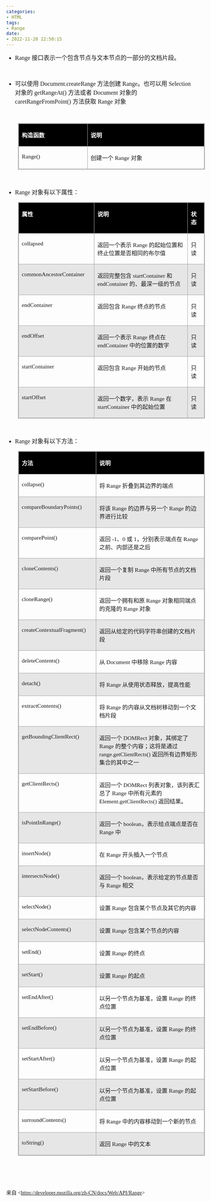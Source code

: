 ```yaml
---
categories:
- HTML
tags:
- Range
date:
- 2022-11-20 12:50:15
---
```


<ul style="list-style-type:disc">
    <li><span style="font-size:12.0pt"><span style="font-family:&quot;Comic Sans MS&quot;">Range </span></span><span
            style="font-size:12.0pt"><span
                style="font-family:&quot;Microsoft YaHei UI&quot;">接口表示一个包含节点与文本节点的一部分的文档片段。</span></span></li>
</ul>

<p><span style="font-size:12.0pt"><span style="font-family:&quot;Comic Sans MS&quot;">&nbsp;</span></span></p>

<ul style="list-style-type:disc">
    <li><span style="font-size:12.0pt"><span style="font-family:&quot;Microsoft YaHei UI&quot;">可以使用</span></span><span
            style="font-size:12.0pt"><span style="font-family:&quot;Comic Sans MS&quot;"> Document.createRange
            </span></span><span style="font-size:12.0pt"><span
                style="font-family:&quot;Microsoft YaHei UI&quot;">方法创建</span></span><span
            style="font-size:12.0pt"><span style="font-family:&quot;Comic Sans MS&quot;"> Range</span></span><span
            style="font-size:12.0pt"><span style="font-family:&quot;Microsoft YaHei UI&quot;">。也可以用</span></span><span
            style="font-size:12.0pt"><span style="font-family:&quot;Comic Sans MS&quot;"> Selection </span></span><span
            style="font-size:12.0pt"><span style="font-family:&quot;Microsoft YaHei UI&quot;">对象的</span></span><span
            style="font-size:12.0pt"><span style="font-family:&quot;Comic Sans MS&quot;"> getRangeAt()
            </span></span><span style="font-size:12.0pt"><span
                style="font-family:&quot;Microsoft YaHei UI&quot;">方法或者</span></span><span
            style="font-size:12.0pt"><span style="font-family:&quot;Comic Sans MS&quot;"> Document </span></span><span
            style="font-size:12.0pt"><span style="font-family:&quot;Microsoft YaHei UI&quot;">对象的</span></span><span
            style="font-size:12.0pt"><span style="font-family:&quot;Comic Sans MS&quot;"> caretRangeFromPoint()
            </span></span><span style="font-size:12.0pt"><span
                style="font-family:&quot;Microsoft YaHei UI&quot;">方法获取</span></span><span
            style="font-size:12.0pt"><span style="font-family:&quot;Comic Sans MS&quot;"> Range </span></span><span
            style="font-size:12.0pt"><span style="font-family:&quot;Microsoft YaHei UI&quot;">对象</span></span></li>
</ul>

<p><span style="font-size:12.0pt"><span style="font-family:&quot;Comic Sans MS&quot;">&nbsp;</span></span></p>

<table cellspacing="0"
    style="border-collapse:collapse; border-color:#a3a3a3; border-style:solid; border-width:1px; margin-left:32px"
    summary="">
    <tbody>
        <tr>
            <td
                style="background-color:black; border-bottom:1px solid #a3a3a3; border-left:1px solid #a3a3a3; border-right:1px solid #a3a3a3; border-top:1px solid #a3a3a3; vertical-align:top; width:1.7916in">
                <p><span style="font-size:11.5pt"><span style="font-family:&quot;Microsoft YaHei UI&quot;"><span
                                style="color:white"><strong>构造函数</strong></span></span></span></p>
            </td>
            <td
                style="background-color:black; border-bottom:1px solid #a3a3a3; border-left:1px solid #a3a3a3; border-right:1px solid #a3a3a3; border-top:1px solid #a3a3a3; vertical-align:top; width:3.1819in">
                <p><span style="font-size:11.5pt"><span style="font-family:&quot;Microsoft YaHei UI&quot;"><span
                                style="color:white"><strong>说明</strong></span></span></span></p>
            </td>
        </tr>
        <tr>
            <td
                style="border-bottom:1px solid #a3a3a3; border-left:1px solid #a3a3a3; border-right:1px solid #a3a3a3; border-top:1px solid #a3a3a3; vertical-align:top; width:1.7916in">
                <p><span style="font-size:11.5pt"><span
                            style="font-family:&quot;Comic Sans MS&quot;">Range()</span></span></p>
            </td>
            <td
                style="border-bottom:1px solid #a3a3a3; border-left:1px solid #a3a3a3; border-right:1px solid #a3a3a3; border-top:1px solid #a3a3a3; vertical-align:top; width:3.1819in">
                <p><span style="font-size:11.5pt"><span style="font-family:&quot;Microsoft YaHei UI&quot;">创建一个</span>
                        <span style="font-family:&quot;Comic Sans MS&quot;">Range</span> <span
                            style="font-family:&quot;Microsoft YaHei UI&quot;">对象</span></span></p>
            </td>
        </tr>
    </tbody>
</table>

<p><span style="font-size:12.0pt"><span style="font-family:&quot;Comic Sans MS&quot;">&nbsp;</span></span></p>

<ul style="list-style-type:disc">
    <li><span style="font-size:12.0pt"><span style="font-family:&quot;Comic Sans MS&quot;">Range</span></span> <span
            style="font-size:12.0pt"><span style="font-family:&quot;Microsoft YaHei UI&quot;">对象有以下属性：</span></span>
    </li>
</ul>

<table cellspacing="0"
    style="border-collapse:collapse; border-color:#a3a3a3; border-style:solid; border-width:1px; margin-left:32px"
    summary="">
    <tbody>
        <tr>
            <td
                style="background-color:black; border-bottom:1px solid #a3a3a3; border-left:1px solid #a3a3a3; border-right:1px solid #a3a3a3; border-top:1px solid #a3a3a3; vertical-align:top; width:2.2395in">
                <p><span style="font-size:11.5pt"><span style="font-family:&quot;Microsoft YaHei UI&quot;"><span
                                style="color:white"><strong>属性</strong></span></span></span></p>
            </td>
            <td
                style="background-color:black; border-bottom:1px solid #a3a3a3; border-left:1px solid #a3a3a3; border-right:1px solid #a3a3a3; border-top:1px solid #a3a3a3; vertical-align:top; width:5.0187in">
                <p><span style="font-size:11.5pt"><span style="font-family:&quot;Microsoft YaHei UI&quot;"><span
                                style="color:white"><strong>说明</strong></span></span></span></p>
            </td>
            <td
                style="background-color:black; border-bottom:1px solid #a3a3a3; border-left:1px solid #a3a3a3; border-right:1px solid #a3a3a3; border-top:1px solid #a3a3a3; vertical-align:top; width:.5in">
                <p><span style="font-size:11.5pt"><span style="font-family:&quot;Microsoft YaHei UI&quot;"><span
                                style="color:white"><strong>状态</strong></span></span></span></p>
            </td>
        </tr>
        <tr>
            <td
                style="border-bottom:1px solid #a3a3a3; border-left:1px solid #a3a3a3; border-right:1px solid #a3a3a3; border-top:1px solid #a3a3a3; vertical-align:top; width:2.2395in">
                <p><span style="font-size:11.5pt"><span
                            style="font-family:&quot;Comic Sans MS&quot;">collapsed</span></span></p>
            </td>
            <td
                style="border-bottom:1px solid #a3a3a3; border-left:1px solid #a3a3a3; border-right:1px solid #a3a3a3; border-top:1px solid #a3a3a3; vertical-align:top; width:5.0187in">
                <p><span style="font-size:11.5pt"><span
                            style="font-family:&quot;Microsoft YaHei UI&quot;">返回一个表示</span><span
                            style="font-family:&quot;Comic Sans MS&quot;"> Range </span><span
                            style="font-family:&quot;Microsoft YaHei UI&quot;">的起始位置和终止位置是否相同的布尔值</span></span></p>
            </td>
            <td
                style="border-bottom:1px solid #a3a3a3; border-left:1px solid #a3a3a3; border-right:1px solid #a3a3a3; border-top:1px solid #a3a3a3; vertical-align:top; width:.5in">
                <p><span style="font-size:11.5pt"><span
                            style="font-family:&quot;Microsoft YaHei UI&quot;">只读</span></span></p>
            </td>
        </tr>
        <tr>
            <td
                style="background-color:#e7e6e6; border-bottom:1px solid #a3a3a3; border-left:1px solid #a3a3a3; border-right:1px solid #a3a3a3; border-top:1px solid #a3a3a3; vertical-align:top; width:2.2583in">
                <p><span style="font-size:11.5pt"><span
                            style="font-family:&quot;Comic Sans MS&quot;">commonAncestorContainer</span></span></p>
            </td>
            <td
                style="background-color:#e7e6e6; border-bottom:1px solid #a3a3a3; border-left:1px solid #a3a3a3; border-right:1px solid #a3a3a3; border-top:1px solid #a3a3a3; vertical-align:top; width:5.0381in">
                <p><span style="font-size:11.5pt"><span
                            style="font-family:&quot;Microsoft YaHei UI&quot;">返回完整包含</span><span
                            style="font-family:&quot;Comic Sans MS&quot;"> startContainer </span><span
                            style="font-family:&quot;Microsoft YaHei UI&quot;">和</span><span
                            style="font-family:&quot;Comic Sans MS&quot;"> endContainer </span><span
                            style="font-family:&quot;Microsoft YaHei UI&quot;">的、最深一级的节点</span></span></p>
            </td>
            <td
                style="background-color:#e7e6e6; border-bottom:1px solid #a3a3a3; border-left:1px solid #a3a3a3; border-right:1px solid #a3a3a3; border-top:1px solid #a3a3a3; vertical-align:top; width:.5in">
                <p><span style="font-size:11.5pt"><span
                            style="font-family:&quot;Microsoft YaHei UI&quot;">只读</span></span></p>
            </td>
        </tr>
        <tr>
            <td
                style="border-bottom:1px solid #a3a3a3; border-left:1px solid #a3a3a3; border-right:1px solid #a3a3a3; border-top:1px solid #a3a3a3; vertical-align:top; width:2.2395in">
                <p><span style="font-size:11.5pt"><span
                            style="font-family:&quot;Comic Sans MS&quot;">endContainer</span></span></p>
            </td>
            <td
                style="border-bottom:1px solid #a3a3a3; border-left:1px solid #a3a3a3; border-right:1px solid #a3a3a3; border-top:1px solid #a3a3a3; vertical-align:top; width:5.0187in">
                <p><span style="font-size:11.5pt"><span
                            style="font-family:&quot;Microsoft YaHei UI&quot;">返回包含</span><span
                            style="font-family:&quot;Comic Sans MS&quot;"> Range </span><span
                            style="font-family:&quot;Microsoft YaHei UI&quot;">终点的节点</span></span></p>
            </td>
            <td
                style="border-bottom:1px solid #a3a3a3; border-left:1px solid #a3a3a3; border-right:1px solid #a3a3a3; border-top:1px solid #a3a3a3; vertical-align:top; width:.5in">
                <p><span style="font-size:11.5pt"><span
                            style="font-family:&quot;Microsoft YaHei UI&quot;">只读</span></span></p>
            </td>
        </tr>
        <tr>
            <td
                style="background-color:#e7e6e6; border-bottom:1px solid #a3a3a3; border-left:1px solid #a3a3a3; border-right:1px solid #a3a3a3; border-top:1px solid #a3a3a3; vertical-align:top; width:2.2395in">
                <p><span style="font-size:11.5pt"><span
                            style="font-family:&quot;Comic Sans MS&quot;">endOffset</span></span></p>
            </td>
            <td
                style="background-color:#e7e6e6; border-bottom:1px solid #a3a3a3; border-left:1px solid #a3a3a3; border-right:1px solid #a3a3a3; border-top:1px solid #a3a3a3; vertical-align:top; width:5.0187in">
                <p><span style="font-size:11.5pt"><span
                            style="font-family:&quot;Microsoft YaHei UI&quot;">返回一个表示</span><span
                            style="font-family:&quot;Comic Sans MS&quot;"> Range </span><span
                            style="font-family:&quot;Microsoft YaHei UI&quot;">终点在</span><span
                            style="font-family:&quot;Comic Sans MS&quot;"> endContainer </span><span
                            style="font-family:&quot;Microsoft YaHei UI&quot;">中的位置的数字</span></span></p>
            </td>
            <td
                style="background-color:#e7e6e6; border-bottom:1px solid #a3a3a3; border-left:1px solid #a3a3a3; border-right:1px solid #a3a3a3; border-top:1px solid #a3a3a3; vertical-align:top; width:.5in">
                <p><span style="font-size:11.5pt"><span
                            style="font-family:&quot;Microsoft YaHei UI&quot;">只读</span></span></p>
            </td>
        </tr>
        <tr>
            <td
                style="border-bottom:1px solid #a3a3a3; border-left:1px solid #a3a3a3; border-right:1px solid #a3a3a3; border-top:1px solid #a3a3a3; vertical-align:top; width:2.2395in">
                <p><span style="font-size:11.5pt"><span
                            style="font-family:&quot;Comic Sans MS&quot;">startContainer</span></span></p>
            </td>
            <td
                style="border-bottom:1px solid #a3a3a3; border-left:1px solid #a3a3a3; border-right:1px solid #a3a3a3; border-top:1px solid #a3a3a3; vertical-align:top; width:5.0187in">
                <p><span style="font-size:11.5pt"><span
                            style="font-family:&quot;Microsoft YaHei UI&quot;">返回包含</span><span
                            style="font-family:&quot;Comic Sans MS&quot;"> Range </span><span
                            style="font-family:&quot;Microsoft YaHei UI&quot;">开始的节点</span></span></p>
            </td>
            <td
                style="border-bottom:1px solid #a3a3a3; border-left:1px solid #a3a3a3; border-right:1px solid #a3a3a3; border-top:1px solid #a3a3a3; vertical-align:top; width:.5in">
                <p><span style="font-size:11.5pt"><span
                            style="font-family:&quot;Microsoft YaHei UI&quot;">只读</span></span></p>
            </td>
        </tr>
        <tr>
            <td
                style="background-color:#e7e6e6; border-bottom:1px solid #a3a3a3; border-left:1px solid #a3a3a3; border-right:1px solid #a3a3a3; border-top:1px solid #a3a3a3; vertical-align:top; width:2.2395in">
                <p><span style="font-size:11.5pt"><span
                            style="font-family:&quot;Comic Sans MS&quot;">startOffset</span></span></p>
            </td>
            <td
                style="background-color:#e7e6e6; border-bottom:1px solid #a3a3a3; border-left:1px solid #a3a3a3; border-right:1px solid #a3a3a3; border-top:1px solid #a3a3a3; vertical-align:top; width:5.0187in">
                <p><span style="font-size:11.5pt"><span
                            style="font-family:&quot;Microsoft YaHei UI&quot;">返回一个数字，表示</span><span
                            style="font-family:&quot;Comic Sans MS&quot;"> Range </span><span
                            style="font-family:&quot;Microsoft YaHei UI&quot;">在</span><span
                            style="font-family:&quot;Comic Sans MS&quot;"> startContainer </span><span
                            style="font-family:&quot;Microsoft YaHei UI&quot;">中的起始位置</span></span></p>
            </td>
            <td
                style="background-color:#e7e6e6; border-bottom:1px solid #a3a3a3; border-left:1px solid #a3a3a3; border-right:1px solid #a3a3a3; border-top:1px solid #a3a3a3; vertical-align:top; width:.5in">
                <p><span style="font-size:11.5pt"><span
                            style="font-family:&quot;Microsoft YaHei UI&quot;">只读</span></span></p>
            </td>
        </tr>
    </tbody>
</table>

<p><span style="font-size:12.0pt"><span style="font-family:&quot;Comic Sans MS&quot;">&nbsp;</span></span></p>

<ul style="list-style-type:disc">
    <li><span style="font-size:12.0pt"><span style="font-family:&quot;Comic Sans MS&quot;">Range</span></span> <span
            style="font-size:12.0pt"><span style="font-family:&quot;Microsoft YaHei UI&quot;">对象有以下方法：</span></span>
    </li>
</ul>

<table cellspacing="0"
    style="border-collapse:collapse; border-color:#a3a3a3; border-style:solid; border-width:1px; margin-left:32px"
    summary="">
    <tbody>
        <tr>
            <td
                style="background-color:black; border-bottom:1px solid #a3a3a3; border-left:1px solid #a3a3a3; border-right:1px solid #a3a3a3; border-top:1px solid #a3a3a3; vertical-align:top; width:2.4131in">
                <p><span style="font-size:11.5pt"><span style="font-family:&quot;Microsoft YaHei UI&quot;"><span
                                style="color:white"><strong>方法</strong></span></span></span></p>
            </td>
            <td
                style="background-color:black; border-bottom:1px solid #a3a3a3; border-left:1px solid #a3a3a3; border-right:1px solid #a3a3a3; border-top:1px solid #a3a3a3; vertical-align:top; width:5.3972in">
                <p><span style="font-size:11.5pt"><span style="font-family:&quot;Microsoft YaHei UI&quot;"><span
                                style="color:white"><strong>说明</strong></span></span></span></p>
            </td>
        </tr>
        <tr>
            <td
                style="border-bottom:1px solid #a3a3a3; border-left:1px solid #a3a3a3; border-right:1px solid #a3a3a3; border-top:1px solid #a3a3a3; vertical-align:top; width:2.4131in">
                <p><span style="font-size:11.5pt"><span
                            style="font-family:&quot;Comic Sans MS&quot;">collapse()</span></span></p>
            </td>
            <td
                style="border-bottom:1px solid #a3a3a3; border-left:1px solid #a3a3a3; border-right:1px solid #a3a3a3; border-top:1px solid #a3a3a3; vertical-align:top; width:5.3972in">
                <p><span style="font-size:11.5pt"><span style="font-family:&quot;Microsoft YaHei UI&quot;">将</span><span
                            style="font-family:&quot;Comic Sans MS&quot;"> Range </span><span
                            style="font-family:&quot;Microsoft YaHei UI&quot;">折叠到其边界的端点</span></span></p>
            </td>
        </tr>
        <tr>
            <td
                style="background-color:#e7e6e6; border-bottom:1px solid #a3a3a3; border-left:1px solid #a3a3a3; border-right:1px solid #a3a3a3; border-top:1px solid #a3a3a3; vertical-align:top; width:2.4131in">
                <p><span style="font-size:11.5pt"><span
                            style="font-family:&quot;Comic Sans MS&quot;">compareBoundaryPoints()</span></span></p>
            </td>
            <td
                style="background-color:#e7e6e6; border-bottom:1px solid #a3a3a3; border-left:1px solid #a3a3a3; border-right:1px solid #a3a3a3; border-top:1px solid #a3a3a3; vertical-align:top; width:5.3972in">
                <p><span style="font-size:11.5pt"><span
                            style="font-family:&quot;Microsoft YaHei UI&quot;">将该</span><span
                            style="font-family:&quot;Comic Sans MS&quot;"> Range </span><span
                            style="font-family:&quot;Microsoft YaHei UI&quot;">的边界与另一个</span><span
                            style="font-family:&quot;Comic Sans MS&quot;"> Range </span><span
                            style="font-family:&quot;Microsoft YaHei UI&quot;">的边界进行比较</span></span></p>
            </td>
        </tr>
        <tr>
            <td
                style="border-bottom:1px solid #a3a3a3; border-left:1px solid #a3a3a3; border-right:1px solid #a3a3a3; border-top:1px solid #a3a3a3; vertical-align:top; width:2.4131in">
                <p><span style="font-size:11.5pt"><span
                            style="font-family:&quot;Comic Sans MS&quot;">comparePoint()</span></span></p>
            </td>
            <td
                style="border-bottom:1px solid #a3a3a3; border-left:1px solid #a3a3a3; border-right:1px solid #a3a3a3; border-top:1px solid #a3a3a3; vertical-align:top; width:5.3972in">
                <p><span style="font-size:11.5pt"><span
                            style="font-family:&quot;Microsoft YaHei UI&quot;">返回</span><span
                            style="font-family:&quot;Comic Sans MS&quot;"> -1</span><span
                            style="font-family:&quot;Microsoft YaHei UI&quot;">、</span><span
                            style="font-family:&quot;Comic Sans MS&quot;">0 </span><span
                            style="font-family:&quot;Microsoft YaHei UI&quot;">或</span><span
                            style="font-family:&quot;Comic Sans MS&quot;"> 1</span><span
                            style="font-family:&quot;Microsoft YaHei UI&quot;">，分别表示端点在</span><span
                            style="font-family:&quot;Comic Sans MS&quot;"> Range </span><span
                            style="font-family:&quot;Microsoft YaHei UI&quot;">之前、内部还是之后</span></span></p>
            </td>
        </tr>
        <tr>
            <td
                style="background-color:#e7e6e6; border-bottom:1px solid #a3a3a3; border-left:1px solid #a3a3a3; border-right:1px solid #a3a3a3; border-top:1px solid #a3a3a3; vertical-align:top; width:2.4131in">
                <p><span style="font-size:11.5pt"><span
                            style="font-family:&quot;Comic Sans MS&quot;">cloneContents()</span></span></p>
            </td>
            <td
                style="background-color:#e7e6e6; border-bottom:1px solid #a3a3a3; border-left:1px solid #a3a3a3; border-right:1px solid #a3a3a3; border-top:1px solid #a3a3a3; vertical-align:top; width:5.3972in">
                <p><span style="font-size:11.5pt"><span
                            style="font-family:&quot;Microsoft YaHei UI&quot;">返回一个复制</span><span
                            style="font-family:&quot;Comic Sans MS&quot;"> Range </span><span
                            style="font-family:&quot;Microsoft YaHei UI&quot;">中所有节点的文档片段</span></span></p>
            </td>
        </tr>
        <tr>
            <td
                style="border-bottom:1px solid #a3a3a3; border-left:1px solid #a3a3a3; border-right:1px solid #a3a3a3; border-top:1px solid #a3a3a3; vertical-align:top; width:2.4131in">
                <p><span style="font-size:11.5pt"><span
                            style="font-family:&quot;Comic Sans MS&quot;">cloneRange()</span></span></p>
            </td>
            <td
                style="border-bottom:1px solid #a3a3a3; border-left:1px solid #a3a3a3; border-right:1px solid #a3a3a3; border-top:1px solid #a3a3a3; vertical-align:top; width:5.3972in">
                <p><span style="font-size:11.5pt"><span
                            style="font-family:&quot;Microsoft YaHei UI&quot;">返回一个拥有和原</span><span
                            style="font-family:&quot;Comic Sans MS&quot;"> Range </span><span
                            style="font-family:&quot;Microsoft YaHei UI&quot;">对象相同端点的克隆的</span><span
                            style="font-family:&quot;Comic Sans MS&quot;"> Range </span><span
                            style="font-family:&quot;Microsoft YaHei UI&quot;">对象</span></span></p>
            </td>
        </tr>
        <tr>
            <td
                style="background-color:#e7e6e6; border-bottom:1px solid #a3a3a3; border-left:1px solid #a3a3a3; border-right:1px solid #a3a3a3; border-top:1px solid #a3a3a3; vertical-align:top; width:2.4131in">
                <p><span style="font-size:11.5pt"><span
                            style="font-family:&quot;Comic Sans MS&quot;">createContextualFragment()</span></span></p>
            </td>
            <td
                style="background-color:#e7e6e6; border-bottom:1px solid #a3a3a3; border-left:1px solid #a3a3a3; border-right:1px solid #a3a3a3; border-top:1px solid #a3a3a3; vertical-align:top; width:5.3972in">
                <p><span style="font-size:11.5pt"><span
                            style="font-family:&quot;Microsoft YaHei UI&quot;">返回从给定的代码字符串创建的文档片段</span></span></p>
            </td>
        </tr>
        <tr>
            <td
                style="border-bottom:1px solid #a3a3a3; border-left:1px solid #a3a3a3; border-right:1px solid #a3a3a3; border-top:1px solid #a3a3a3; vertical-align:top; width:2.4131in">
                <p><span style="font-size:11.5pt"><span
                            style="font-family:&quot;Comic Sans MS&quot;">deleteContents()</span></span></p>
            </td>
            <td
                style="border-bottom:1px solid #a3a3a3; border-left:1px solid #a3a3a3; border-right:1px solid #a3a3a3; border-top:1px solid #a3a3a3; vertical-align:top; width:5.3972in">
                <p><span style="font-size:11.5pt"><span style="font-family:&quot;Microsoft YaHei UI&quot;">从</span><span
                            style="font-family:&quot;Comic Sans MS&quot;"> Document </span><span
                            style="font-family:&quot;Microsoft YaHei UI&quot;">中移除</span><span
                            style="font-family:&quot;Comic Sans MS&quot;"> Range </span><span
                            style="font-family:&quot;Microsoft YaHei UI&quot;">内容</span></span></p>
            </td>
        </tr>
        <tr>
            <td
                style="background-color:#e7e6e6; border-bottom:1px solid #a3a3a3; border-left:1px solid #a3a3a3; border-right:1px solid #a3a3a3; border-top:1px solid #a3a3a3; vertical-align:top; width:2.4131in">
                <p><span style="font-size:11.5pt"><span
                            style="font-family:&quot;Comic Sans MS&quot;">detach()</span></span></p>
            </td>
            <td
                style="background-color:#e7e6e6; border-bottom:1px solid #a3a3a3; border-left:1px solid #a3a3a3; border-right:1px solid #a3a3a3; border-top:1px solid #a3a3a3; vertical-align:top; width:5.3972in">
                <p><span style="font-size:11.5pt"><span style="font-family:&quot;Microsoft YaHei UI&quot;">将</span><span
                            style="font-family:&quot;Comic Sans MS&quot;"> Range </span><span
                            style="font-family:&quot;Microsoft YaHei UI&quot;">从使用状态释放，提高性能</span></span></p>
            </td>
        </tr>
        <tr>
            <td
                style="border-bottom:1px solid #a3a3a3; border-left:1px solid #a3a3a3; border-right:1px solid #a3a3a3; border-top:1px solid #a3a3a3; vertical-align:top; width:2.4131in">
                <p><span style="font-size:11.5pt"><span
                            style="font-family:&quot;Comic Sans MS&quot;">extractContents()</span></span></p>
            </td>
            <td
                style="border-bottom:1px solid #a3a3a3; border-left:1px solid #a3a3a3; border-right:1px solid #a3a3a3; border-top:1px solid #a3a3a3; vertical-align:top; width:5.3972in">
                <p><span style="font-size:11.5pt"><span style="font-family:&quot;Microsoft YaHei UI&quot;">将</span><span
                            style="font-family:&quot;Comic Sans MS&quot;"> Range </span><span
                            style="font-family:&quot;Microsoft YaHei UI&quot;">的内容从文档树移动到一个文档片段</span></span></p>
            </td>
        </tr>
        <tr>
            <td
                style="background-color:#e7e6e6; border-bottom:1px solid #a3a3a3; border-left:1px solid #a3a3a3; border-right:1px solid #a3a3a3; border-top:1px solid #a3a3a3; vertical-align:top; width:2.4131in">
                <p><span style="font-size:11.5pt"><span
                            style="font-family:&quot;Comic Sans MS&quot;">getBoundingClientRect()</span></span></p>
            </td>
            <td
                style="background-color:#e7e6e6; border-bottom:1px solid #a3a3a3; border-left:1px solid #a3a3a3; border-right:1px solid #a3a3a3; border-top:1px solid #a3a3a3; vertical-align:top; width:5.3972in">
                <p><span style="font-size:11.5pt"><span
                            style="font-family:&quot;Microsoft YaHei UI&quot;">返回一个</span><span
                            style="font-family:&quot;Comic Sans MS&quot;"> DOMRect </span><span
                            style="font-family:&quot;Microsoft YaHei UI&quot;">对象，其绑定了</span><span
                            style="font-family:&quot;Comic Sans MS&quot;"> Range </span><span
                            style="font-family:&quot;Microsoft YaHei UI&quot;">的整个内容；这将是通过</span><span
                            style="font-family:&quot;Comic Sans MS&quot;"> range.getClientRects() </span><span
                            style="font-family:&quot;Microsoft YaHei UI&quot;">返回所有边界矩形集合的其中之一</span></span></p>
            </td>
        </tr>
        <tr>
            <td
                style="border-bottom:1px solid #a3a3a3; border-left:1px solid #a3a3a3; border-right:1px solid #a3a3a3; border-top:1px solid #a3a3a3; vertical-align:top; width:2.4131in">
                <p><span style="font-size:11.5pt"><span
                            style="font-family:&quot;Comic Sans MS&quot;">getClientRects()</span></span></p>
            </td>
            <td
                style="border-bottom:1px solid #a3a3a3; border-left:1px solid #a3a3a3; border-right:1px solid #a3a3a3; border-top:1px solid #a3a3a3; vertical-align:top; width:5.3972in">
                <p><span style="font-size:11.5pt"><span
                            style="font-family:&quot;Microsoft YaHei UI&quot;">返回一个</span><span
                            style="font-family:&quot;Comic Sans MS&quot;"> DOMRect </span><span
                            style="font-family:&quot;Microsoft YaHei UI&quot;">列表对象，该列表汇总了</span><span
                            style="font-family:&quot;Comic Sans MS&quot;"> Range </span><span
                            style="font-family:&quot;Microsoft YaHei UI&quot;">中所有元素的</span><span
                            style="font-family:&quot;Comic Sans MS&quot;"> Element.getClientRects() </span><span
                            style="font-family:&quot;Microsoft YaHei UI&quot;">返回结果。</span></span></p>
            </td>
        </tr>
        <tr>
            <td
                style="background-color:#e7e6e6; border-bottom:1px solid #a3a3a3; border-left:1px solid #a3a3a3; border-right:1px solid #a3a3a3; border-top:1px solid #a3a3a3; vertical-align:top; width:2.4131in">
                <p><span style="font-size:11.5pt"><span
                            style="font-family:&quot;Comic Sans MS&quot;">isPointInRange()</span></span></p>
            </td>
            <td
                style="background-color:#e7e6e6; border-bottom:1px solid #a3a3a3; border-left:1px solid #a3a3a3; border-right:1px solid #a3a3a3; border-top:1px solid #a3a3a3; vertical-align:top; width:5.3972in">
                <p><span style="font-size:11.5pt"><span
                            style="font-family:&quot;Microsoft YaHei UI&quot;">返回一个</span><span
                            style="font-family:&quot;Comic Sans MS&quot;"> boolean</span><span
                            style="font-family:&quot;Microsoft YaHei UI&quot;">，表示给点端点是否在</span><span
                            style="font-family:&quot;Comic Sans MS&quot;"> Range </span><span
                            style="font-family:&quot;Microsoft YaHei UI&quot;">中</span></span></p>
            </td>
        </tr>
        <tr>
            <td
                style="border-bottom:1px solid #a3a3a3; border-left:1px solid #a3a3a3; border-right:1px solid #a3a3a3; border-top:1px solid #a3a3a3; vertical-align:top; width:2.4131in">
                <p><span style="font-size:11.5pt"><span
                            style="font-family:&quot;Comic Sans MS&quot;">insertNode()</span></span></p>
            </td>
            <td
                style="border-bottom:1px solid #a3a3a3; border-left:1px solid #a3a3a3; border-right:1px solid #a3a3a3; border-top:1px solid #a3a3a3; vertical-align:top; width:5.3972in">
                <p><span style="font-size:11.5pt"><span style="font-family:&quot;Microsoft YaHei UI&quot;">在</span><span
                            style="font-family:&quot;Comic Sans MS&quot;"> Range </span><span
                            style="font-family:&quot;Microsoft YaHei UI&quot;">开头插入一个节点</span></span></p>
            </td>
        </tr>
        <tr>
            <td
                style="background-color:#e7e6e6; border-bottom:1px solid #a3a3a3; border-left:1px solid #a3a3a3; border-right:1px solid #a3a3a3; border-top:1px solid #a3a3a3; vertical-align:top; width:2.4131in">
                <p><span style="font-size:11.5pt"><span
                            style="font-family:&quot;Comic Sans MS&quot;">intersectsNode()</span></span></p>
            </td>
            <td
                style="background-color:#e7e6e6; border-bottom:1px solid #a3a3a3; border-left:1px solid #a3a3a3; border-right:1px solid #a3a3a3; border-top:1px solid #a3a3a3; vertical-align:top; width:5.3972in">
                <p><span style="font-size:11.5pt"><span
                            style="font-family:&quot;Microsoft YaHei UI&quot;">返回一个</span><span
                            style="font-family:&quot;Comic Sans MS&quot;"> boolean</span><span
                            style="font-family:&quot;Microsoft YaHei UI&quot;">，表示给定的节点是否与</span><span
                            style="font-family:&quot;Comic Sans MS&quot;"> Range </span><span
                            style="font-family:&quot;Microsoft YaHei UI&quot;">相交</span></span></p>
            </td>
        </tr>
        <tr>
            <td
                style="border-bottom:1px solid #a3a3a3; border-left:1px solid #a3a3a3; border-right:1px solid #a3a3a3; border-top:1px solid #a3a3a3; vertical-align:top; width:2.4131in">
                <p><span style="font-size:11.5pt"><span
                            style="font-family:&quot;Comic Sans MS&quot;">selectNode()</span></span></p>
            </td>
            <td
                style="border-bottom:1px solid #a3a3a3; border-left:1px solid #a3a3a3; border-right:1px solid #a3a3a3; border-top:1px solid #a3a3a3; vertical-align:top; width:5.3972in">
                <p><span style="font-size:11.5pt"><span
                            style="font-family:&quot;Microsoft YaHei UI&quot;">设置</span><span
                            style="font-family:&quot;Comic Sans MS&quot;"> Range </span><span
                            style="font-family:&quot;Microsoft YaHei UI&quot;">包含某个节点及其它的内容</span></span></p>
            </td>
        </tr>
        <tr>
            <td
                style="background-color:#e7e6e6; border-bottom:1px solid #a3a3a3; border-left:1px solid #a3a3a3; border-right:1px solid #a3a3a3; border-top:1px solid #a3a3a3; vertical-align:top; width:2.4131in">
                <p><span style="font-size:11.5pt"><span
                            style="font-family:&quot;Comic Sans MS&quot;">selectNodeContents()</span></span></p>
            </td>
            <td
                style="background-color:#e7e6e6; border-bottom:1px solid #a3a3a3; border-left:1px solid #a3a3a3; border-right:1px solid #a3a3a3; border-top:1px solid #a3a3a3; vertical-align:top; width:5.3972in">
                <p><span style="font-size:11.5pt"><span
                            style="font-family:&quot;Microsoft YaHei UI&quot;">设置</span><span
                            style="font-family:&quot;Comic Sans MS&quot;"> Range </span><span
                            style="font-family:&quot;Microsoft YaHei UI&quot;">包含某个节点的内容</span></span></p>
            </td>
        </tr>
        <tr>
            <td
                style="border-bottom:1px solid #a3a3a3; border-left:1px solid #a3a3a3; border-right:1px solid #a3a3a3; border-top:1px solid #a3a3a3; vertical-align:top; width:2.4131in">
                <p><span style="font-size:11.5pt"><span
                            style="font-family:&quot;Comic Sans MS&quot;">setEnd()</span></span></p>
            </td>
            <td
                style="border-bottom:1px solid #a3a3a3; border-left:1px solid #a3a3a3; border-right:1px solid #a3a3a3; border-top:1px solid #a3a3a3; vertical-align:top; width:5.3972in">
                <p><span style="font-size:11.5pt"><span
                            style="font-family:&quot;Microsoft YaHei UI&quot;">设置</span><span
                            style="font-family:&quot;Comic Sans MS&quot;"> Range </span><span
                            style="font-family:&quot;Microsoft YaHei UI&quot;">的终点</span></span></p>
            </td>
        </tr>
        <tr>
            <td
                style="background-color:#e7e6e6; border-bottom:1px solid #a3a3a3; border-left:1px solid #a3a3a3; border-right:1px solid #a3a3a3; border-top:1px solid #a3a3a3; vertical-align:top; width:2.4131in">
                <p><span style="font-size:11.5pt"><span
                            style="font-family:&quot;Comic Sans MS&quot;">setStart()</span></span></p>
            </td>
            <td
                style="background-color:#e7e6e6; border-bottom:1px solid #a3a3a3; border-left:1px solid #a3a3a3; border-right:1px solid #a3a3a3; border-top:1px solid #a3a3a3; vertical-align:top; width:5.3972in">
                <p><span style="font-size:11.5pt"><span
                            style="font-family:&quot;Microsoft YaHei UI&quot;">设置</span><span
                            style="font-family:&quot;Comic Sans MS&quot;"> Range </span><span
                            style="font-family:&quot;Microsoft YaHei UI&quot;">的起点</span></span></p>
            </td>
        </tr>
        <tr>
            <td
                style="border-bottom:1px solid #a3a3a3; border-left:1px solid #a3a3a3; border-right:1px solid #a3a3a3; border-top:1px solid #a3a3a3; vertical-align:top; width:2.4131in">
                <p><span style="font-size:11.5pt"><span
                            style="font-family:&quot;Comic Sans MS&quot;">setEndAfter()</span></span></p>
            </td>
            <td
                style="border-bottom:1px solid #a3a3a3; border-left:1px solid #a3a3a3; border-right:1px solid #a3a3a3; border-top:1px solid #a3a3a3; vertical-align:top; width:5.3972in">
                <p><span style="font-size:11.5pt"><span
                            style="font-family:&quot;Microsoft YaHei UI&quot;">以另一个节点为基准，设置</span><span
                            style="font-family:&quot;Comic Sans MS&quot;"> Range </span><span
                            style="font-family:&quot;Microsoft YaHei UI&quot;">的终点位置</span></span></p>
            </td>
        </tr>
        <tr>
            <td
                style="background-color:#e7e6e6; border-bottom:1px solid #a3a3a3; border-left:1px solid #a3a3a3; border-right:1px solid #a3a3a3; border-top:1px solid #a3a3a3; vertical-align:top; width:2.4131in">
                <p><span style="font-size:11.5pt"><span
                            style="font-family:&quot;Comic Sans MS&quot;">setEndBefore()</span></span></p>
            </td>
            <td
                style="background-color:#e7e6e6; border-bottom:1px solid #a3a3a3; border-left:1px solid #a3a3a3; border-right:1px solid #a3a3a3; border-top:1px solid #a3a3a3; vertical-align:top; width:5.3972in">
                <p><span style="font-size:11.5pt"><span
                            style="font-family:&quot;Microsoft YaHei UI&quot;">以另一个节点为基准，设置</span><span
                            style="font-family:&quot;Comic Sans MS&quot;"> Range </span><span
                            style="font-family:&quot;Microsoft YaHei UI&quot;">的终点位置</span></span></p>
            </td>
        </tr>
        <tr>
            <td
                style="border-bottom:1px solid #a3a3a3; border-left:1px solid #a3a3a3; border-right:1px solid #a3a3a3; border-top:1px solid #a3a3a3; vertical-align:top; width:2.4131in">
                <p><span style="font-size:11.5pt"><span
                            style="font-family:&quot;Comic Sans MS&quot;">setStartAfter()</span></span></p>
            </td>
            <td
                style="border-bottom:1px solid #a3a3a3; border-left:1px solid #a3a3a3; border-right:1px solid #a3a3a3; border-top:1px solid #a3a3a3; vertical-align:top; width:5.3972in">
                <p><span style="font-size:11.5pt"><span
                            style="font-family:&quot;Microsoft YaHei UI&quot;">以另一个节点为基准，设置</span><span
                            style="font-family:&quot;Comic Sans MS&quot;"> Range </span><span
                            style="font-family:&quot;Microsoft YaHei UI&quot;">的起点位置</span></span></p>
            </td>
        </tr>
        <tr>
            <td
                style="background-color:#e7e6e6; border-bottom:1px solid #a3a3a3; border-left:1px solid #a3a3a3; border-right:1px solid #a3a3a3; border-top:1px solid #a3a3a3; vertical-align:top; width:2.4131in">
                <p><span style="font-size:11.5pt"><span
                            style="font-family:&quot;Comic Sans MS&quot;">setStartBefore()</span></span></p>
            </td>
            <td
                style="background-color:#e7e6e6; border-bottom:1px solid #a3a3a3; border-left:1px solid #a3a3a3; border-right:1px solid #a3a3a3; border-top:1px solid #a3a3a3; vertical-align:top; width:5.3972in">
                <p><span style="font-size:11.5pt"><span
                            style="font-family:&quot;Microsoft YaHei UI&quot;">以另一个节点为基准，设置</span><span
                            style="font-family:&quot;Comic Sans MS&quot;"> Range </span><span
                            style="font-family:&quot;Microsoft YaHei UI&quot;">的起点位置</span></span></p>
            </td>
        </tr>
        <tr>
            <td
                style="border-bottom:1px solid #a3a3a3; border-left:1px solid #a3a3a3; border-right:1px solid #a3a3a3; border-top:1px solid #a3a3a3; vertical-align:top; width:2.4131in">
                <p><span style="font-size:11.5pt"><span
                            style="font-family:&quot;Comic Sans MS&quot;">surroundContents()</span></span></p>
            </td>
            <td
                style="border-bottom:1px solid #a3a3a3; border-left:1px solid #a3a3a3; border-right:1px solid #a3a3a3; border-top:1px solid #a3a3a3; vertical-align:top; width:5.3972in">
                <p><span style="font-size:11.5pt"><span style="font-family:&quot;Microsoft YaHei UI&quot;">将</span><span
                            style="font-family:&quot;Comic Sans MS&quot;"> Range </span><span
                            style="font-family:&quot;Microsoft YaHei UI&quot;">中的内容移动到一个新的节点</span></span></p>
            </td>
        </tr>
        <tr>
            <td
                style="background-color:#e7e6e6; border-bottom:1px solid #a3a3a3; border-left:1px solid #a3a3a3; border-right:1px solid #a3a3a3; border-top:1px solid #a3a3a3; vertical-align:top; width:2.4131in">
                <p><span style="font-size:11.5pt"><span
                            style="font-family:&quot;Comic Sans MS&quot;">toString()</span></span></p>
            </td>
            <td
                style="background-color:#e7e6e6; border-bottom:1px solid #a3a3a3; border-left:1px solid #a3a3a3; border-right:1px solid #a3a3a3; border-top:1px solid #a3a3a3; vertical-align:top; width:5.3972in">
                <p><span style="font-size:11.5pt"><span
                            style="font-family:&quot;Microsoft YaHei UI&quot;">返回</span><span
                            style="font-family:&quot;Comic Sans MS&quot;"> Range </span><span
                            style="font-family:&quot;Microsoft YaHei UI&quot;">中的文本</span></span></p>
            </td>
        </tr>
    </tbody>
</table>

<p><span style="font-size:18.0pt"><span style="font-family:&quot;Comic Sans MS&quot;">&nbsp;</span></span></p>

<p><span style="font-size:12.0pt"><span style="font-family:&quot;Comic Sans MS&quot;">&nbsp;</span></span></p>

<p><span style="font-family:&quot;Microsoft YaHei UI&quot;">来自</span><span
        style="font-family:&quot;Comic Sans MS&quot;"> &lt;</span><a
        href="https://developer.mozilla.org/zh-CN/docs/Web/API/Range"><span
            style="font-family:&quot;Comic Sans MS&quot;">https://developer.mozilla.org/zh-CN/docs/Web/API/Range</span></a><span
        style="font-family:&quot;Comic Sans MS&quot;">&gt; </span></p>